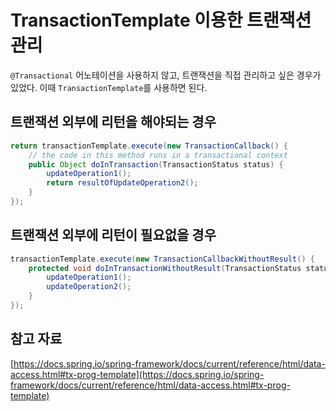# TransactionTemplate 이용한 트랜잭션 관리

`@Transactional` 어노테이션을 사용하지 않고, 트랜잭션을 직접 관리하고 싶은 경우가 있었다. 이때 `TransactionTemplate`를 사용하면 된다.

## 트랜잭션 외부에 리턴을 해야되는 경우

```java
return transactionTemplate.execute(new TransactionCallback() {
    // the code in this method runs in a transactional context
    public Object doInTransaction(TransactionStatus status) {
        updateOperation1();
        return resultOfUpdateOperation2();
    }
});
```

## 트랜잭션 외부에 리턴이 필요없을 경우

```java
transactionTemplate.execute(new TransactionCallbackWithoutResult() {
    protected void doInTransactionWithoutResult(TransactionStatus status) {
        updateOperation1();
        updateOperation2();
    }
});
```

## 참고 자료

[https://docs.spring.io/spring-framework/docs/current/reference/html/data-access.html#tx-prog-template](https://docs.spring.io/spring-framework/docs/current/reference/html/data-access.html#tx-prog-template)
